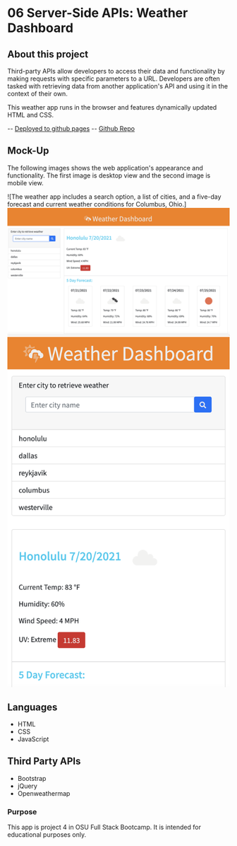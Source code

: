 # 06 Server-Side APIs: Weather Dashboard

## About this project

Third-party APIs allow developers to access their data and functionality by making requests with specific parameters to a URL. Developers are often tasked with retrieving data from another application's API and using it in the context of their own. 

This weather app runs in the browser and features dynamically updated HTML and CSS.

-- [Deployed to github pages](https://larafoster.github.io/Weather-Dashboard/) 
-- [Github Repo](https://github.com/larafoster/Weather-Dashboard) 

## Mock-Up

The following images shows the web application's appearance and functionality. The first image is desktop view and the second image is mobile view.

![The weather app includes a search option, a list of cities, and a five-day forecast and current weather conditions for Columbus, Ohio.]
![screenshot of desktop index.html](./assets/img/desktop.png)
![screenshot of mobile index.html](./assets/img/mobile.png)

## Languages 

* HTML
* CSS
* JavaScript

## Third Party APIs

* Bootstrap
* jQuery
* Openweathermap 

### Purpose
This app is project 4 in OSU Full Stack Bootcamp.
It is intended for educational purposes only.